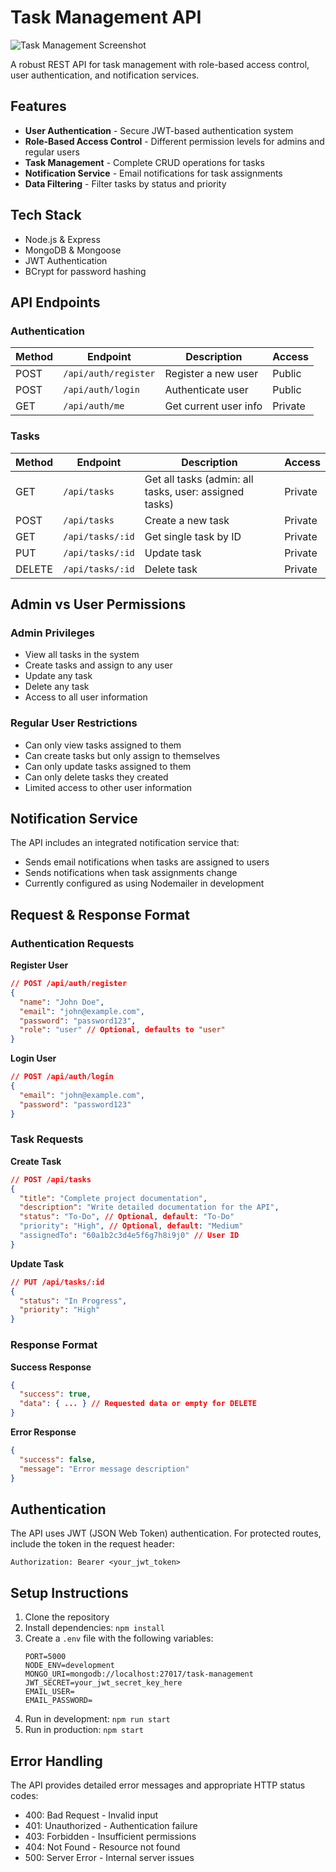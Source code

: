 # Task Management API

![Task Management Screenshot](https://res.cloudinary.com/ddrsppqov/image/upload/v1740097241/Screenshot_from_2025-02-21_03-14-31_kayfbe.png)

A robust REST API for task management with role-based access control, user authentication, and notification services.

## Features

- **User Authentication** - Secure JWT-based authentication system
- **Role-Based Access Control** - Different permission levels for admins and regular users
- **Task Management** - Complete CRUD operations for tasks
- **Notification Service** - Email notifications for task assignments
- **Data Filtering** - Filter tasks by status and priority

## Tech Stack

- Node.js & Express
- MongoDB & Mongoose
- JWT Authentication
- BCrypt for password hashing

## API Endpoints

### Authentication

| Method | Endpoint | Description | Access |
|--------|----------|-------------|--------|
| POST | `/api/auth/register` | Register a new user | Public |
| POST | `/api/auth/login` | Authenticate user | Public |
| GET | `/api/auth/me` | Get current user info | Private |

### Tasks

| Method | Endpoint | Description | Access |
|--------|----------|-------------|--------|
| GET | `/api/tasks` | Get all tasks (admin: all tasks, user: assigned tasks) | Private |
| POST | `/api/tasks` | Create a new task | Private |
| GET | `/api/tasks/:id` | Get single task by ID | Private |
| PUT | `/api/tasks/:id` | Update task | Private |
| DELETE | `/api/tasks/:id` | Delete task | Private |

## Admin vs User Permissions

### Admin Privileges
- View all tasks in the system
- Create tasks and assign to any user
- Update any task
- Delete any task
- Access to all user information

### Regular User Restrictions
- Can only view tasks assigned to them
- Can create tasks but only assign to themselves
- Can only update tasks assigned to them
- Can only delete tasks they created
- Limited access to other user information

## Notification Service

The API includes an integrated notification service that:
- Sends email notifications when tasks are assigned to users
- Sends notifications when task assignments change
- Currently configured as using Nodemailer in development

## Request & Response Format

### Authentication Requests

**Register User**
```json
// POST /api/auth/register
{
  "name": "John Doe",
  "email": "john@example.com",
  "password": "password123",
  "role": "user" // Optional, defaults to "user"
}
```

**Login User**
```json
// POST /api/auth/login
{
  "email": "john@example.com",
  "password": "password123"
}
```

### Task Requests

**Create Task**
```json
// POST /api/tasks
{
  "title": "Complete project documentation",
  "description": "Write detailed documentation for the API",
  "status": "To-Do", // Optional, default: "To-Do"
  "priority": "High", // Optional, default: "Medium"
  "assignedTo": "60a1b2c3d4e5f6g7h8i9j0" // User ID
}
```

**Update Task**
```json
// PUT /api/tasks/:id
{
  "status": "In Progress",
  "priority": "High"
}
```

### Response Format

**Success Response**
```json
{
  "success": true,
  "data": { ... } // Requested data or empty for DELETE
}
```

**Error Response**
```json
{
  "success": false,
  "message": "Error message description"
}
```

## Authentication

The API uses JWT (JSON Web Token) authentication. For protected routes, include the token in the request header:

```
Authorization: Bearer <your_jwt_token>
```

## Setup Instructions

1. Clone the repository
2. Install dependencies: `npm install`
3. Create a `.env` file with the following variables:
   ```
   PORT=5000
   NODE_ENV=development
   MONGO_URI=mongodb://localhost:27017/task-management
   JWT_SECRET=your_jwt_secret_key_here
   EMAIL_USER=
   EMAIL_PASSWORD=
   ```
4. Run in development: `npm run start`
5. Run in production: `npm start`

## Error Handling

The API provides detailed error messages and appropriate HTTP status codes:
- 400: Bad Request - Invalid input
- 401: Unauthorized - Authentication failure
- 403: Forbidden - Insufficient permissions
- 404: Not Found - Resource not found
- 500: Server Error - Internal server issues
